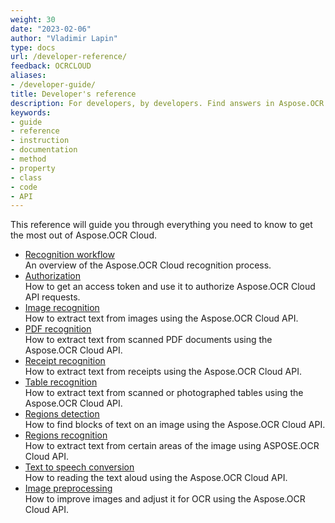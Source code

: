 ```yaml
---
weight: 30
date: "2023-02-06"
author: "Vladimir Lapin"
type: docs
url: /developer-reference/
feedback: OCRCLOUD
aliases:
- /developer-guide/
title: Developer's reference
description: For developers, by developers. Find answers in Aspose.OCR Cloud developer's reference and start building your translation applications.
keywords:
- guide
- reference
- instruction
- documentation
- method
- property
- class
- code
- API
---
```


This reference will guide you through everything you need to know to get the most out of Aspose.OCR Cloud.

- [Recognition workflow](/ocr/recognition-workflow/)  
  An overview of the Aspose.OCR Cloud recognition process.
- [Authorization](/ocr/authorization/)  
  How to get an access token and use it to authorize Aspose.OCR Cloud API requests.
- [Image recognition](/ocr/recognize-image/)  
  How to extract text from images using the Aspose.OCR Cloud API.
- [PDF recognition](/ocr/recognize-pdf/)  
  How to extract text from scanned PDF documents using the Aspose.OCR Cloud API.
- [Receipt recognition](/ocr/recognize-receipt/)  
  How to extract text from receipts using the Aspose.OCR Cloud API.
- [Table recognition](/ocr/recognize-table/)  
  How to extract text from scanned or photographed tables using the Aspose.OCR Cloud API.
- [Regions detection](/ocr/detect-regions/)  
  How to find blocks of text on an image using the Aspose.OCR Cloud API.
- [Regions recognition](/ocr/recognize-regions/)  
  How to extract text from certain areas of the image using ASPOSE.OCR Cloud API.
- [Text to speech conversion](/ocr/text-to-speech/)  
  How to reading the text aloud using the Aspose.OCR Cloud API.
- [Image preprocessing](/ocr/preprocess-image/)  
  How to improve images and adjust it for OCR using the Aspose.OCR Cloud API.
